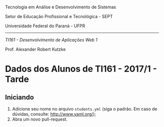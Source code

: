 Tecnologia em Análise e Desenvolvimento de Sistemas

Setor de Educação Profissional e Tecnológica - SEPT

Universidade Federal do Paraná - UFPR

---

*TI161 - Desenvolvimento de Aplicações Web 1*

Prof. Alexander Robert Kutzke

# Dados dos Alunos de TI161 - 2017/1 - Tarde

## Iniciando

1. Adicione seu nome no arquivo `students.yml` (siga o padrão. Em caso de dúvidas, consulte: http://www.yaml.org/);
2. Abra um novo pull-request.
